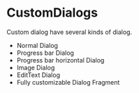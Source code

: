 # CustomDialogs
Custom dialog have several kinds of dialog.
- Normal Dialog
- Progress bar Dialog
- Progress bar horizontal Dialog
- Image Dialog
- EditText Dialog
- Fully customizable Dialog Fragment
